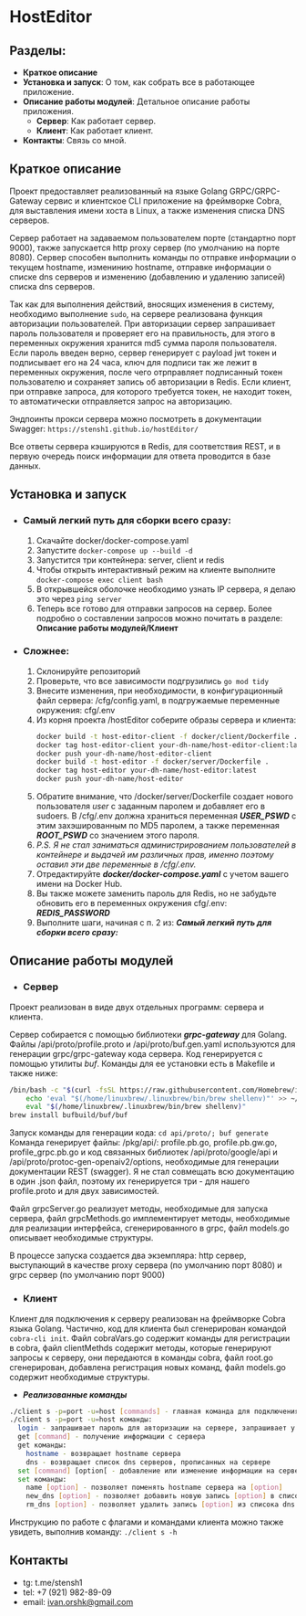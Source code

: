 # HostEditor

## Разделы:

- **Краткое описание**
- **Установка и запуск**: О том, как собрать все в работающее приложение.
- **Описание работы модулей**: Детальное описание работы приложения.
  - **Сервер**: Как работает сервер.
  - **Клиент**: Как работает клиент.
- **Контакты**: Связь со мной.

## Краткое описание

Проект предоставляет реализованный на языке Golang GRPC/GRPC-Gateway сервис и клиентское CLI приложение на фреймворке Cobra, для выставления имени хоста в Linux, а также изменения списка DNS серверов.

Сервер работает на задаваемом пользователем порте (стандартно порт 9000), также запускается http proxy сервер (по умолчанию на порте 8080). Сервер способен выполнить команды по отправке информации о текущем hostname, изменинию hostname, отправке информации о списке dns серверов и изменению (добавлению и удалению записей) списка dns серверов. 

Так как для выполнения действий, вносящих изменения в систему, необходимо выполнение ```sudo```, на сервере реализована функция авторизации пользователей. При авторизации сервер запрашивает пароль пользователя и проверяет его на правильность, для этого в переменных окружения хранится md5 сумма пароля пользователя. Если пароль введен верно, сервер генерирует с payload jwt токен и подписывает его на 24 часа, ключ для подписи так же лежит в переменных окружения, после чего отрправляет подписанный токен пользователю и сохраняет запись об авторизации в Redis. Если клиент, при отправке запроса, для которого требуется токен, не находит токен, то автоматически отправляется запрос на авторизацию.

Эндпоинты прокси сервера можно посмотреть в документации Swagger: ``https://stensh1.github.io/hostEditor/``

Все ответы сервера кэшируются в Redis, для соответствия REST, и в первую очередь поиск информации для ответа проводится в базе данных.
  
## Установка и запуск

- ### Самый легкий путь для сборки всего сразу:
  1. Скачайте docker/docker-compose.yaml
  2. Запустите ``docker-compose up --build -d``
  3. Запустится три контейнера: server, client и redis
  4. Чтобы открыть интерактивный режим на клиенте выполните ``docker-compose exec client bash``
  5. В открывшейся оболочке необходимо узнать IP сервера, я делаю это через ``ping server``
  6. Теперь все готово для отправки запросов на сервер. Более подробно о составлении запросов можно почитать в разделе: **Описание работы модулей/Клиент**
 
- ### Сложнее:
  1. Склонируйте репозиторий
  2. Проверьте, что все зависимости подгрузились ``go mod tidy``
  3. Внесите изменения, при необходимости, в конфигурационный файл сервера: /cfg/config.yaml, в подгружаемые переменные окружения: cfg/.env
  4. Из корня проекта /hostEditor соберите образы сервера и клиента:
     ```bash
     docker build -t host-editor-client -f docker/client/Dockerfile .
     docker tag host-editor-client your-dh-name/host-editor-client:latest
     docker push your-dh-name/host-editor-client
     docker build -t host-editor -f docker/server/Dockerfile .
     docker tag host-editor your-dh-name/host-editor:latest
     docker push your-dh-name/host-editor
     ```
  5. Обратите внимание, что /docker/server/Dockerfile создает нового пользователя *user* с заданным паролем и добавляет его в sudoers. В /cfg/.env должна храниться переменная ***USER_PSWD*** с этим захэшированным по MD5 паролем, а также переменная ***ROOT_PSWD*** со значением этого пароля.
  6. *P.S. Я не стал заниматься администрированием пользователей в контейнере и выдачей им различных прав, именно поэтому оставил эти две переменные в /cfg/.env.*
  7. Отредактируйте ***docker/docker-compose.yaml*** с учетом вашего имени на Docker Hub.
  8. Вы также можете заменить пароль для Redis, но не забудьте обновить его в переменных окружения cfg/.env: ***REDIS_PASSWORD***
  9. Выполните шаги, начиная с п. 2 из: ***Самый легкий путь для сборки всего сразу:***

## Описание работы модулей

- ### Сервер
Проект реализован в виде двух отдельных программ: сервера и клиента.

Сервер собирается с помощью библиотеки ***grpc-gateway*** для Golang. Файлы /api/proto/profile.proto и /api/proto/buf.gen.yaml используются для генерации grpc/grpc-gateway кода сервера. Код генерируется с помощью утилиты *buf*. Команды для ее установки есть в Makefile и также ниже:
```bash
/bin/bash -c "$(curl -fsSL https://raw.githubusercontent.com/Homebrew/install/HEAD/install.sh)"; \
	echo 'eval "$(/home/linuxbrew/.linuxbrew/bin/brew shellenv)"' >> ~/.bash_profile; \
    eval "$(/home/linuxbrew/.linuxbrew/bin/brew shellenv)"
brew install bufbuild/buf/buf
```
Запуск команды для генерации кода: ``cd api/proto/; buf generate``
Команда генерирует файлы: /pkg/api/: profile.pb.go, profile.pb.gw.go, profile_grpc.pb.go и код связанных библиотек /api/proto/google/api и /api/proto/protoc-gen-openaiv2/options, необходимые для генерации документации REST (swagger). Я не стал совмещать всю документацию в один .json файл, поэтому их генерируется три - для нашего profile.proto и для двух зависимостей.

Файл grpcServer.go реализует методы, необходимые для запуска сервера, файл grpcMethods.go имплементирует методы, необходимые для реализации интерфейса, сгенерированного в grpc, файл models.go описывает необходимые структуры.

В процессе запуска создается два экземпляра: http сервер, выступающий в качестве proxy сервера (по умолчанию порт 8080) и grpc сервер (по умолчанию порт 9000)

- ### Клиент
Клиент для подключения к серверу реализован на фреймворке Cobra языка Golang. Частично, код для клиента был сгенерирован командой ``cobra-cli init``. Файл cobraVars.go содержит команды для регистрации в cobra, файл clientMethds содержит методы, которые генерируют запросы к серверу, они передаются в команды cobra, файл root.go сгенерирован, добавлена регистрация новых команд, файл models.go содержит необходимые структуры.

  - ***Реализованные команды***
  ```bash
  ./client s -p=port -u=host [commands] - главная команда для подключения к серверу, требует указания IP адреса и порта сервера
  ./client s -p=port -u=host команды:
    login - запрашивает пароль для авторизации на сервере, запрашивает у сервера jwt токен
    get [command] - получение информации с сервера
    get команды:
      hostname - возвращает hostname сервера
      dns - возвращает список dns серверов, прописанных на сервере
    set [command] [option[ - добавление или изменение информации на сервере
    set команды:
      name [option] - позволяет поменять hostname сервера на [option]
      new_dns [option] - позволяет добавить новую запись [option] в список dns серверов на сервере
      rm_dns [option] - позволяет удалить запись [option] из списока dns серверов на сервере
  ```
  Инструкцию по работе с флагами и командами клиента можно также увидеть, выполнив команду: ``./client s -h`` 


## Контакты
+ tg: t.me/stensh1
+ tel: +7 (921) 982-89-09
+ email: ivan.orshk@gmail.com
